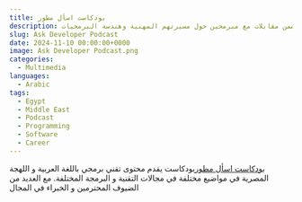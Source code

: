 ```yaml
---
title: بودكاست اسأل مطور
description: بودكاست يتضمن مقابلات مع مبرمجين حول مسيرتهم المهنية وهندسة البرمجيات
slug: Ask Developer Podcast
date: 2024-11-10 00:00:00+0000
image: Ask Developer Podcast.png
categories:
  - Multimedia
languages:
  - Arabic
tags:
  - Egypt
  - Middle East
  - Podcast
  - Programming
  - Software
  - Career
---
```


[بودكاست اسأل مطور](https://www.youtube.com/playlist?list=PLJYBTsbldfv98tQGoFchRd-IwsjLM3efz)بودكاست يقدم محتوى تقني برمجي باللغة العربية و اللهجة المصرية في مواضيع مختلفة في مجالات التقنية و البرمجة المختلفة. مع العديد من الضيوف المحترمين و الخبراء في المجال
